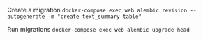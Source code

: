Create a migration
`docker-compose exec web alembic revision --autogenerate -m "create text_summary table"`

Run migrations
`docker-compose exec web alembic upgrade head`